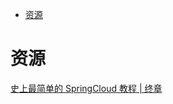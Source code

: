 <!-- TOC -->

- [资源](#资源)

<!-- /TOC -->

# 资源

[史上最简单的 SpringCloud 教程 | 终章](https://blog.csdn.net/forezp/article/details/70148833)
